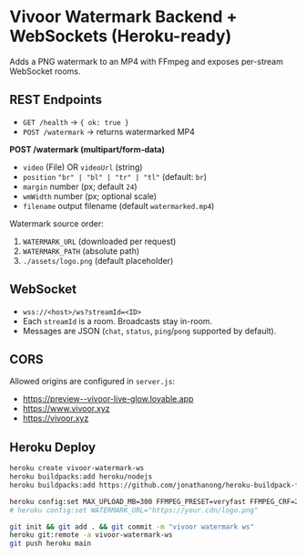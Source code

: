 # Vivoor Watermark Backend + WebSockets (Heroku-ready)

Adds a PNG watermark to an MP4 with FFmpeg and exposes per-stream WebSocket rooms.

## REST Endpoints
- `GET /health` → `{ ok: true }`
- `POST /watermark` → returns watermarked MP4

**POST /watermark (multipart/form-data)**
- `video` (File) OR `videoUrl` (string)
- `position` `"br" | "bl" | "tr" | "tl"` (default: `br`)
- `margin` number (px; default `24`)
- `wmWidth` number (px; optional scale)
- `filename` output filename (default `watermarked.mp4`)

Watermark source order:
1. `WATERMARK_URL` (downloaded per request)
2. `WATERMARK_PATH` (absolute path)
3. `./assets/logo.png` (default placeholder)

## WebSocket
- `wss://<host>/ws?streamId=<ID>`
- Each `streamId` is a room. Broadcasts stay in-room.
- Messages are JSON (`chat`, `status`, `ping`/`pong` supported by default).

## CORS
Allowed origins are configured in `server.js`:
- https://preview--vivoor-live-glow.lovable.app
- https://www.vivoor.xyz
- https://vivoor.xyz

## Heroku Deploy
```bash
heroku create vivoor-watermark-ws
heroku buildpacks:add heroku/nodejs
heroku buildpacks:add https://github.com/jonathanong/heroku-buildpack-ffmpeg-latest.git

heroku config:set MAX_UPLOAD_MB=300 FFMPEG_PRESET=veryfast FFMPEG_CRF=20
# heroku config:set WATERMARK_URL="https://your.cdn/logo.png"

git init && git add . && git commit -m "vivoor watermark ws"
heroku git:remote -a vivoor-watermark-ws
git push heroku main
```
